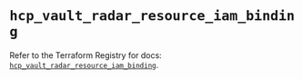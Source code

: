 # `hcp_vault_radar_resource_iam_binding`

Refer to the Terraform Registry for docs: [`hcp_vault_radar_resource_iam_binding`](https://registry.terraform.io/providers/hashicorp/hcp/0.110.0/docs/resources/vault_radar_resource_iam_binding).
